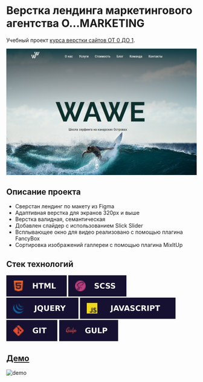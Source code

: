 # Верстка лендинга маркетингового агентства O...MARKETING

Учебный проект [курса верстки сайтов ОТ 0 ДО 1](https://from0to1.com.ua/).

![demo](./public/demo.jpg)

## **Описание проекта**

* Сверстан лендинг по макету из Figma
* Адаптивная верстка для экранов 320px и выше
* Верстка валидная, семантическая
* Добавлен слайдер с использованием Slick Slider
* Всплывающее окно для видео реализовано с помощью плагина FancyBox
* Сортировка изображений галлереи с помощью плагина MixItUp

## **Стек технологий**
![HTML](./public/html-badge.svg)
![SCSS](./public/scss-badge.svg)
![JQUERY](./public/jQuery-badge.svg)
![JAVASCRIPT](./public/java-script-badge.svg)
![GIT](./public/git-badge.svg)
![GULP](./public/gulp-badge.svg)

## [**Демо**](https://alekseeva-t-v.github.io/wawe/)
![demo](./public/demo.gif)